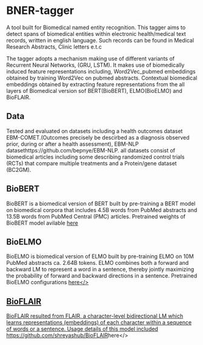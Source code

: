# BNER-tagger
A tool built for Biomedical named entity recognition. This tagger aims to detect spans of biomedical entities within electronic health/medical text records, written in english language. Such records can be found in Medical Research Abstracts, Clinic letters e.t.c

The tagger adopts a mechanism making use of different variants of Recurrent Neural Networks, (GRU, LSTM). It makes use of biomedically induced feature representations including, 
Word2Vec_pubmed embeddings obtained by training Word2Vec on pubmed abstracts.
Contextual biomedical embeddings obtained by extracting feature representations from the all layers of Biomedical version sof BERT(BioBERT), ELMO(BioELMO) and BioFLAIR. 

## Data
Tested and evaluated on datasets including a health outcomes dataset EBM-COMET.(Outcomes precisely be descirbed as a diagnosis observed prior, during or after a health assessment), EBM-NLP datasethttps://github.com/bepnye/EBM-NLP. all datasets consist of biomedical articles including some describing randomized control trials (RCTs) that compare multiple treatments and a Protein/gene dataset (BC2GM). 

## BioBERT
BioBERT is a biomedical version of BERT built by pre-training a BERT model on biomedical corpora that includes 4.5B words from PubMed abstracts and 13.5B words from PubMed Central (PMC) articles. Pretrained weights of BioBERT model avilable [here](https://github.com/naver/biobert-pretrained)

## BioELMO
BioELMO is biomedical version of ELMO built by pre-training ELMO on 10M PubMed abstracts ca. 2.64B tokens. ELMO combines both a forward and backward LM to represent a word in a sentence, thereby jointly maximizing the probability of forward and backward directions in a sentence. Pretrained BioELMO configurations <a href="https://github.com/Andy-jqa/bioelmo/blob/master/README.md">here</>
  
## BioFLAIR
BioFLAIR resulted from FLAIR, a character-level bidirectional LM which learns representations (embeddings) of each character within a sequence of words or a sentence. Usage details of this model included <https://github.com/shreyashub/BioFLAIR>here</>
